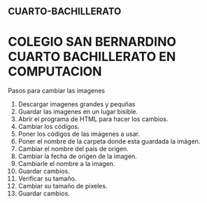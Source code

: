 ## CUARTO-BACHILLERATO
# COLEGIO SAN BERNARDINO CUARTO BACHILLERATO EN COMPUTACION
Pasos para cambiar las imagenes 

1. Descargar imagenes grandes y pequñas
2. Guardar las imagenes en un lugar bisible.
3. Abrir el programa de HTML  para hacer los cambios.
4. Cambiar los códigos.
5. Poner los códigos de las imágenes a usar.
6. Poner el nombre de la carpeta donde esta guardada la imágen.
7. Cambiar el nombre  del pais de origen.
8. Cambiar la fecha de origen de la imagen. 
9. Cambiarle el nombre a la imagen.
10. Guardar cambios.
11. Verificar su tamaño.
12. Cambiar su tamaño de pixeles.
13. Guardar cambios.
